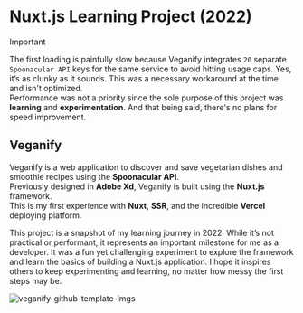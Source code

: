 # Nuxt.js Learning Project (2022)
> [!IMPORTANT]
> The first loading is painfully slow because Veganify integrates `20` separate `Spoonacular API` keys for the same service to avoid hitting usage caps. Yes, it’s as clunky as it sounds. This was a necessary workaround at the time and isn't optimized. <br>
> Performance was not a priority since the sole purpose of this project was **learning** and **experimentation**. And that being said, there's no plans for speed improvement.

## Veganify
Veganify is a web application to discover and save vegetarian dishes and smoothie recipes using the **Spoonacular API**. </br>
Previously designed in **Adobe Xd**, Veganify is built using the **Nuxt.js** framework. </br>
This is my first experience with **Nuxt**, **SSR**, and the incredible **Vercel** deploying platform.

This project is a snapshot of my learning journey in 2022. While it’s not practical or performant, it represents an important milestone for me as a developer. It was a fun yet challenging experiment to explore the framework and learn the basics of building a Nuxt.js application. I hope it inspires others to keep experimenting and learning, no matter how messy the first steps may be. 

![veganify-github-template-imgs](https://user-images.githubusercontent.com/44645238/168633083-e569dee7-4335-4fd0-8e95-c36d14917636.png)
